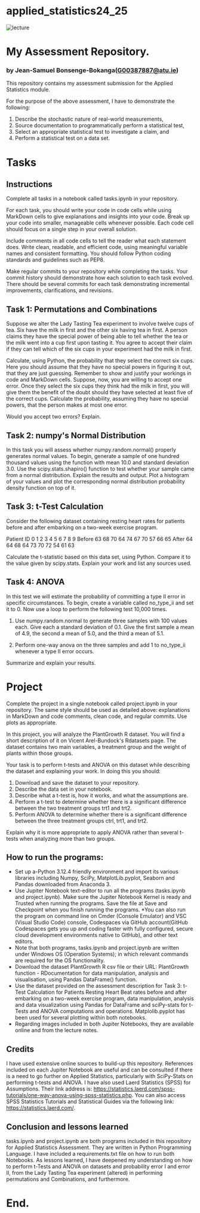 # applied_statistics24_25

![lecture](https://github.com/user-attachments/assets/d88a1f95-b2cb-4e3a-9710-a58893718b49)

# My Assessment Repository.
### by Jean-Samuel Bonsenge-Bokanga(G00387887@atu.ie)

This repository contains my assessment submission for the Applied Statistics module.

For the purpose of the above assessment, I have to demonstrate the following:

1. Describe the stochastic nature of real-world measurements,
2. Source documentation to programmatically perform a statistical test,
3. Select an appropriate statistical test to investigate a claim, and
4. Perform a statistical test on a data set.

# Tasks
## Instructions
Complete all tasks in a notebook called tasks.ipynb in your repository.

For each task, you should write your code in code cells while using MarkDown cells to give explanations and insights into your code. Break up your code into smaller, manageable cells whenever possible. Each code cell should focus on a single step in your overall solution.

Include comments in all code cells to tell the reader what each statement does. Write clean, readable, and efficient code, using meaningful variable names and consistent formatting. You should follow Python coding standards and guidelines such as PEP8.

Make regular commits to your repository while completing the tasks. Your commit history should demonstrate how each solution to each task evolved. There should be several commits for each task demonstrating incremental improvements, clarifications, and revisions.

## Task 1: Permutations and Combinations
Suppose we alter the Lady Tasting Tea experiment to involve twelve cups of tea. Six have the milk in first and the other six having tea in first. A person claims they have the special power of being able to tell whether the tea or the milk went into a cup first upon tasting it. You agree to accept their claim if they can tell which of the six cups in your experiment had the milk in first.

Calculate, using Python, the probability that they select the correct six cups. Here you should assume that they have no special powers in figuring it out, that they are just guessing. Remember to show and justify your workings in code and MarkDown cells.
Suppose, now, you are willing to accept one error. Once they select the six cups they think had the milk in first, you will give them the benefit of the doubt should they have selected at least five of the correct cups. Calculate the probability, assuming they have no special powers, that the person makes at most one error.

Would you accept two errors? Explain.

## Task 2: numpy's Normal Distribution
In this task you will assess whether numpy.random.normal() properly generates normal values. To begin, generate a sample of one hundred thousand values using the function with mean 10.0 and standard deviation 3.0.
Use the scipy.stats.shapiro() function to test whether your sample came from a normal distribution. Explain the results and output.
Plot a histogram of your values and plot the corresponding normal distribution probability density function on top of it.

## Task 3: t-Test Calculation
Consider the following dataset containing resting heart rates for patients before and after embarking on a two-week exercise program.

Patient ID	0	1	2	3	4	5	6	7	8	9
Before	63	68	70	64	74	67	70	57	66	65
After	64	64	68	64	73	70	72	54	61	63

Calculate the t-statistic based on this data set, using Python. Compare it to the value given by scipy.stats. Explain your work and list any sources used.

## Task 4: ANOVA
In this test we will estimate the probability of committing a type II error in specific circumstances. To begin, create a variable called no_type_ii and set it to 0.
Now use a loop to perform the following test 10,000 times.

   1. Use numpy.random.normal to generate three samples with 100 values each. Give each a standard deviation of 0.1. Give the first sample a mean of 4.9, the second a mean of 5.0, and 
   the third a mean of 5.1.

   2. Perform one-way anova on the three samples and add 1 to no_type_ii whenever a type II error occurs.

Summarize and explain your results.

# Project
Complete the project in a single notebook called project.ipynb in your repository. The same style should be used as detailed above: explanations in MarkDown and code comments, clean code, and regular commits. Use plots as appropriate.

In this project, you will analyze the PlantGrowth R dataset. You will find a short description of it on Vicent Arel-Bundock's Rdatasets page. The dataset contains two main variables, a treatment group and the weight of plants within those groups.

Your task is to perform t-tests and ANOVA on this dataset while describing the dataset and explaining your work. In doing this you should:

   1. Download and save the dataset to your repository.
   2. Describe the data set in your notebook.
   3. Describe what a t-test is, how it works, and what the assumptions are.
   4. Perform a t-test to determine whether there is a significant difference between the two treatment groups trt1 and trt2. 
   5. Perform ANOVA to determine whether there is a significant difference between the three treatment groups ctrl, trt1, and trt2.

Explain why it is more appropriate to apply ANOVA rather than several t-tests when analyzing more than two groups.

## How to run the programs:
* Set up a-Python 3.12.4 friendly environment and import its various libraries including Numpy, SciPy, MatplotLib.pyplot, Seaborn and Pandas downloaded from Anaconda 3. 
* Use Jupiter Notebook text-editor to run all the programs (tasks.ipynb and project.ipynb). Make sure the Jupiter Notebook Kernel is ready and Trusted when running the programs. Save the file at Save and Checkpoint when you finish running the programs.
*You can also run the program on command line on Cmder (Console Emulator) and VSC (Visual Studio Code) console, Codespaces via GitHub account(GitHub Codespaces gets you up and coding faster with fully configured, secure cloud development environments native to GitHub), and other text editors. 
* Note that both programs, tasks.ipynb and project.ipynb are written under Windows OS (Operation Systems); in which relevant commands are required for the OS functionality.
* Download the dataset PlantGrowth R csv file or their URL: PlantGrowth function - RDocumentation for data manipulation, analysis and visualisation, using Pandas DataFrame() function.
* Use the dataset provided on the assessment description for Task 3: t-Test Calculation
for Patients Resting Heart Beat rates before and after embarking on a two-week exercise program, data manipulation, analysis and data visualization using Pandas for DataFrame and sciPy-stats for t-Tests and ANOVA computations and operations. Matplolib.pyplot has been used for several plotting within both notebooks.
* Regarding images included in both Jupiter Notebooks, they are available online and from the lecture notes.

## Credits
I have used extensive online sources to build-up this repository. References included on each Jupiter Notebook are useful and can be consulted if there is a need to go further on Applied Statistics, particularly with SciPy-Stats on performing t-tests and ANOVA. I have also used Laerd Statistics (SPSS) for Assumptions. Their link address is: https://statistics.laerd.com/spss-tutorials/one-way-anova-using-spss-statistics.php. You can also access SPSS Statistics Tutorials and Statistical Guides via the following link: https://statistics.laerd.com/.

## Conclusion and lessons learned
tasks.ipynb and project.ipynb are both programs included in this repository for Applied Statistics Assessment. They are written in Python Programming Language. I have included a requirements.txt file on how to run both Notebooks. As lessons learned, I have deepened my understanding on how to perform t-Tests and ANOVA on datasets and probability error I and error II, from the Lady Tasting Tea experiment (altered) in performing permutations and Combinations, and furthermore.

# End.
